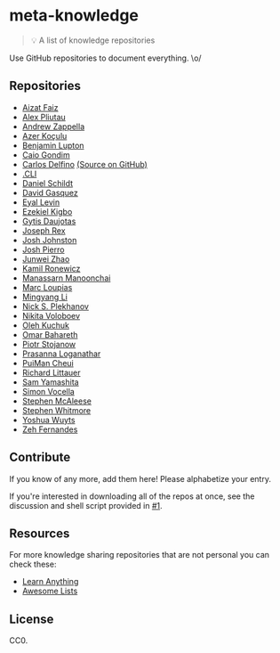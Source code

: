 # meta-knowledge

> 💡 A list of knowledge repositories

Use GitHub repositories to document everything. \o/

## Repositories

- [Aizat Faiz](https://github.com/aizatto/gitbook-public)
- [Alex Pliutau](https://github.com/plutov/notebook)
- [Andrew Zappella](https://github.com/azappella/knowledge)
- [Azer Koçulu](https://github.com/azer/notebook)
- [Benjamin Lupton](https://github.com/balupton/learnings)
- [Caio Gondim](https://github.com/caiogondim/knowledge)
- [Carlos Delfino](https://carlosdelfino.github.io) [\(Source on GitHub\)](https://github.com/CarlosDelfino/carlosdelfino.github.com)
- [.CLI](https://github.com/dotcli/knowledge)
- [Daniel Schildt](https://github.com/d2s/knowledge)
- [David Gasquez](https://github.com/davidgasquez/handbook)
- [Eyal Levin](https://github.com/eyalev/notes)
- [Ezekiel Kigbo](https://github.com/theatlasroom/tidbits)
- [Gytis Daujotas](https://github.com/gytdau/directory)
- [Joseph Rex](https://github.com/josephrexme/knowledge)
- [Josh Johnston](https://github.com/joshwnj/knowledge)
- [Josh Pierro](https://github.com/joshpierro/knowledge)
- [Junwei Zhao](https://github.com/wahyd4/knowledge-mind-mapping)
- [Kamil Ronewicz](https://github.com/galileo/knowledge)
- [Manassarn Manoonchai](https://github.com/narze/knowledge)
- [Marc Loupias](https://github.com/MarcLoupias/memo-dev)
- [Mingyang Li](https://github.com/tslmy/know)
- [Nick S. Plekhanov](https://github.com/nicksp/til)
- [Nikita Voloboev](https://github.com/nikitavoloboev/knowledge)
- [Oleh Kuchuk](https://github.com/hzlmn/week-learning)
- [Omar Bahareth](https://github.com/obahareth/knowledge)
- [Piotr Stojanow](https://github.com/psto/episteme)
- [Prasanna Loganathar](https://github.com/prasannavl/knowledge)
- [PuiMan Cheui](https://github.com/aleen42/PersonalWiki)
- [Richard Littauer](https://github.com/RichardLitt/knowledge)
- [Sam Yamashita](https://github.com/sotayamashita/knowledge)
- [Simon Vocella](https://github.com/voxsim/knowledge)
- [Stephen McAleese](https://github.com/smcaleese/directory)
- [Stephen Whitmore](https://github.com/noffle/wisdom)
- [Yoshua Wuyts](https://github.com/yoshuawuyts/knowledge)
- [Zeh Fernandes](https://github.com/zehfernandes/dailylog)

## Contribute

If you know of any more, add them here! Please alphabetize your entry.

If you're interested in downloading all of the repos at once, see the discussion and shell script provided in [#1](https://github.com/RichardLitt/meta-knowledge/issues/1).

## Resources

For more knowledge sharing repositories that are not personal you can check these:

- [Learn Anything](https://github.com/learn-anything/learn-anything)
- [Awesome Lists](https://github.com/sindresorhus/awesome)

## License

CC0.
